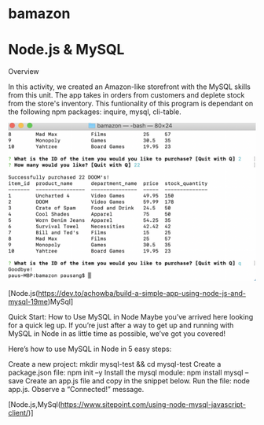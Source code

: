 # bamazon #


# Node.js & MySQL

Overview

In this activity, we created an Amazon-like storefront with the MySQL skills from this unit. The app takes in orders from customers and deplete stock from the store's inventory.  This funtionality of this program is dependant on the following npm packages: inquire, mysql, cli-table.


![slt text](bamazon.png)

[Node.js(https://dev.to/achowba/build-a-simple-app-using-node-js-and-mysql-19me)MySql]


Quick Start: How to Use MySQL in Node
Maybe you’ve arrived here looking for a quick leg up. If you’re just after a way to get up and running with MySQL in Node in as little time as possible, we’ve got you covered!

Here’s how to use MySQL in Node in 5 easy steps:

Create a new project: mkdir mysql-test && cd mysql-test
Create a package.json file: npm init –y
Install the mysql module: npm install mysql –save
Create an app.js file and copy in the snippet below.
Run the file: node app.js. Observe a “Connected!” message.



[Node.js,MySql(https://www.sitepoint.com/using-node-mysql-javascript-client/)]

